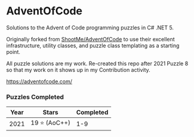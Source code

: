 # AdventOfCode
Solutions to the Advent of Code programming puzzles in C# .NET 5.

Originally forked from [ShootMe/AdventOfCode](https://github.com/ShootMe/AdventOfCode) to use their excellent infrastructure, utility classes, and puzzle class templating as a starting point.

All puzzle solutions are my work. Re-created this repo after 2021 Puzzle 8 so that my work on it shows up in my Contribution activity.



https://adventofcode.com/

### Puzzles Completed
| Year | Stars | Completed |
 ------------- | ------------- | ------------- |
 2021 | 19 :star: (AoC++)| 1-9 |